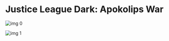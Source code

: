 # Justice League Dark: Apokolips War

![img 0](https://i.imgur.com/XyEDRSx.jpg)

![img 1](https://i.imgur.com/Za6qraH.png)

